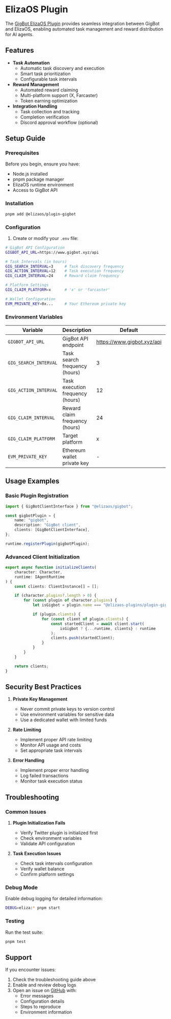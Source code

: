 # ElizaOS Plugin

The [GigBot ElizaOS Plugin](https://github.com/PaymagicXYZ/plugin-gigbot) provides seamless integration between GigBot and ElizaOS, enabling automated task management and reward distribution for AI agents.

## Features

- **Task Automation**
  - Automatic task discovery and execution
  - Smart task prioritization
  - Configurable task intervals
- **Reward Management**
  - Automated reward claiming
  - Multi-platform support (X, Farcaster)
  - Token earning optimization
- **Integration Handling**
  - Task collection and tracking
  - Completion verification
  - Discord approval workflow (optional)

## Setup Guide

### Prerequisites

Before you begin, ensure you have:

- Node.js installed
- pnpm package manager
- ElizaOS runtime environment
- Access to GigBot API

### Installation

```bash
pnpm add @elizaos/plugin-gigbot
```

### Configuration

1. Create or modify your `.env` file:

```bash
# GigBot API Configuration
GIGBOT_API_URL=https://www.gigbot.xyz/api

# Task Intervals (in hours)
GIG_SEARCH_INTERVAL=3     # Task discovery frequency
GIG_ACTION_INTERVAL=12    # Task execution frequency
GIG_CLAIM_INTERVAL=24     # Reward claim frequency

# Platform Settings
GIG_CLAIM_PLATFORM=x      # 'x' or 'farcaster'

# Wallet Configuration
EVM_PRIVATE_KEY=0x...     # Your Ethereum private key
```

### Environment Variables

| Variable              | Description                      | Default                    | Required |
| --------------------- | -------------------------------- | -------------------------- | -------- |
| `GIGBOT_API_URL`      | GigBot API endpoint              | https://www.gigbot.xyz/api | No       |
| `GIG_SEARCH_INTERVAL` | Task search frequency (hours)    | 3                          | No       |
| `GIG_ACTION_INTERVAL` | Task execution frequency (hours) | 12                         | No       |
| `GIG_CLAIM_INTERVAL`  | Reward claim frequency (hours)   | 24                         | No       |
| `GIG_CLAIM_PLATFORM`  | Target platform                  | x                          | No       |
| `EVM_PRIVATE_KEY`     | Ethereum wallet private key      | -                          | Yes      |

## Usage Examples

### Basic Plugin Registration

```typescript
import { GigBotClientInterface } from "@elizaos/gigbot";

const gigbotPlugin = {
    name: "gigbot",
    description: "GigBot client",
    clients: [GigBotClientInterface],
};

runtime.registerPlugin(gigbotPlugin);
```

### Advanced Client Initialization

```typescript
export async function initializeClients(
    character: Character,
    runtime: IAgentRuntime
) {
    const clients: ClientInstance[] = [];

    if (character.plugins?.length > 0) {
        for (const plugin of character.plugins) {
            let isGigbot = plugin.name === "@elizaos-plugins/plugin-gigbot";

            if (plugin.clients) {
                for (const client of plugin.clients) {
                    const startedClient = await client.start(
                        isGigbot ? {...runtime, clients} : runtime
                    );
                    clients.push(startedClient);
                }
            }
        }
    }

    return clients;
}
```

## Security Best Practices

1. **Private Key Management**

   - Never commit private keys to version control
   - Use environment variables for sensitive data
   - Use a dedicated wallet with limited funds

2. **Rate Limiting**

   - Implement proper API rate limiting
   - Monitor API usage and costs
   - Set appropriate task intervals

3. **Error Handling**
   - Implement proper error handling
   - Log failed transactions
   - Monitor task execution status

## Troubleshooting

### Common Issues

1. **Plugin Initialization Fails**

   - Verify Twitter plugin is initialized first
   - Check environment variables
   - Validate API configuration

2. **Task Execution Issues**
   - Check task intervals configuration
   - Verify wallet balance
   - Confirm platform settings

### Debug Mode

Enable debug logging for detailed information:

```bash
DEBUG=eliza:* pnpm start
```

### Testing

Run the test suite:

```bash
pnpm test
```

## Support

If you encounter issues:

1. Check the troubleshooting guide above
2. Enable and review debug logs
3. Open an issue on [GitHub](https://github.com/PaymagicXYZ/plugin-gigbot) with:
   - Error messages
   - Configuration details
   - Steps to reproduce
   - Environment information
